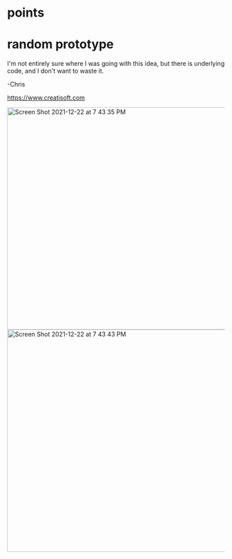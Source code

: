 # points
random prototype 
==================

I'm not entirely sure where I was going with this idea, but there is underlying code, and I don't want to waste it. 

-Chris

https://www.creatisoft.com


<img width="514" alt="Screen Shot 2021-12-22 at 7 43 35 PM" src="https://user-images.githubusercontent.com/11401446/147187137-42502bc7-21f6-43bb-82e9-e221a6b369b5.png">

<img width="514" alt="Screen Shot 2021-12-22 at 7 43 43 PM" src="https://user-images.githubusercontent.com/11401446/147187141-92203aba-8132-46db-ba4f-b72d172c8fa1.png">
